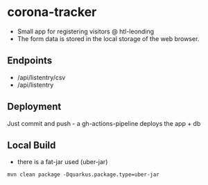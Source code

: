 # corona-tracker

- Small app for registering visitors @ htl-leonding
- The form data is stored in the local storage of the web browser.

## Endpoints

- <server>/api/listentry/csv
- <server>/api/listentry

## Deployment

Just commit and push - a gh-actions-pipeline deploys the app + db

## Local Build

- there is a fat-jar used (uber-jar)

```
mvn clean package -Dquarkus.package.type=uber-jar
```

